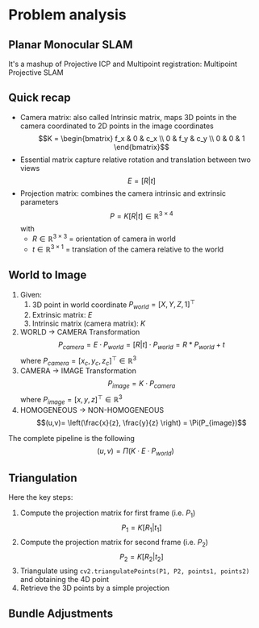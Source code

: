 # Problem analysis

## Planar Monocular SLAM
It's a mashup of Projective ICP and Multipoint registration: Multipoint Projective SLAM

## Quick recap
- Camera matrix: also called Intrinsic matrix, maps 3D points in the camera coordinated to 2D points in the image coordinates $$K = \begin{bmatrix} f_x & 0 & c_x \\ 0 & f_y & c_y \\ 0 & 0 & 1 \end{bmatrix}$$
- Essential matrix capture relative rotation and translation between two views $$E=[R|t]$$
- Projection matrix: combines the camera intrinsic and extrinsic parameters $$P = K[R|t]\in\mathbb{R}^{3\times 4}$$ with
  - $R\in\mathbb{R}^{3\times 3}$ = orientation of camera in world
  - $t\in\mathbb{R}^{3\times 1}$ = translation of the camera relative to the world


## World to Image
1) Given:
   1) 3D point in world coordinate $P_{world}=[X, Y, Z, 1]^\top$
   2) Extrinsic matrix: $E$
   3) Intrinsic matrix (camera matrix): $K$
2) WORLD $\rightarrow$ CAMERA Transformation $$P_{camera} = E\cdot P_{world} = [R|t]\cdot P_{world} = R * P_{world}+t$$ where $P_{camera}=[x_c, y_c, z_c]^\top\in\mathbb{R}^3$
3) CAMERA $\rightarrow$ IMAGE Transformation $$P_{image} = K\cdot P_{camera}$$  where $P_{image}=[x, y, z]^\top\in\mathbb{R}^3$
4) HOMOGENEOUS $\rightarrow$ NON-HOMOGENEOUS $$(u,v)= \left(\frac{x}{z}, \frac{y}{z} \right) = \Pi(P_{image})$$

The complete pipeline is the following $$(u,v) = \Pi(K\cdot E\cdot P_{world})$$


## Triangulation
Here the key steps:
1) Compute the projection matrix for first frame (i.e. $P_1$) $$P_1 = K[R_1|t_1]$$
2) Compute the projection matrix for second frame (i.e. $P_2$) $$P_2 = K[R_2|t_2]$$
3) Triangulate using `cv2.triangulatePoints(P1, P2, points1, points2)` and obtaining the 4D point
4) Retrieve the 3D points by a simple projection


## Bundle Adjustments